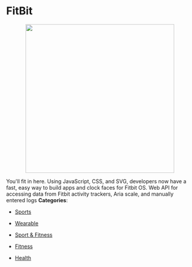 # FitBit

<p align="center">
    <img width="400" src="https://raw.githubusercontent.com/awesome-apis/awesome-apis/apis/fitbit/logo_256x256.png" />
</p>


You'll fit in here. Using JavaScript, CSS, and SVG, developers now have a fast, easy way to build apps and clock faces for Fitbit OS. Web API for accessing data from Fitbit activity trackers, Aria scale, and manually entered logs
**Categories**:

- [Sports](https://github/awesome-apis/awesome-apis#sports)

- [Wearable](https://github/awesome-apis/awesome-apis#wearable)

- [Sport & Fitness](https://github/awesome-apis/awesome-apis#sport-and-fitness)

- [Fitness](https://github/awesome-apis/awesome-apis#fitness)

- [Health](https://github/awesome-apis/awesome-apis#health)



